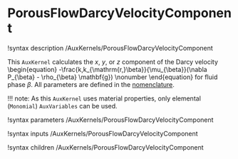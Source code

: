 # PorousFlowDarcyVelocityComponent
!syntax description /AuxKernels/PorousFlowDarcyVelocityComponent

This `AuxKernel` calculates the *x*, *y*, or *z* component of the Darcy velocity
\begin{equation}
  -\frac{k\,k_{\mathrm{r,}\beta}}{\mu_{\beta}}(\nabla P_{\beta} - \rho_{\beta} \mathbf{g})
  \nonumber
\end{equation}
for fluid phase $\beta$. All parameters are defined in the [nomenclature](/porous_flow/nomenclature.md).

!!! note:
    As this `AuxKernel` uses material properties, only elemental (`Monomial`) `AuxVariables`
    can be used.

!syntax parameters /AuxKernels/PorousFlowDarcyVelocityComponent

!syntax inputs /AuxKernels/PorousFlowDarcyVelocityComponent

!syntax children /AuxKernels/PorousFlowDarcyVelocityComponent
